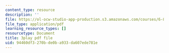 ```yaml
---
content_type: resource
description: ''
file: https://ol-ocw-studio-app-production.s3.amazonaws.com/courses/6-832-underactuated-robotics-spring-2009/94460df3270bde0ba933da607ede781e_EqAYRo4wXxY.pdf
file_type: application/pdf
learning_resource_types: []
resourcetype: Document
title: 3play pdf file
uid: 94460df3-270b-de0b-a933-da607ede781e
---
```

